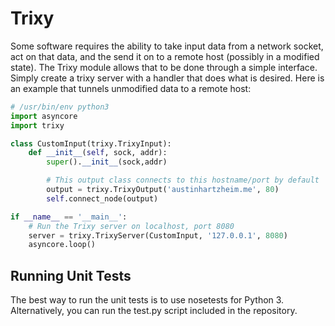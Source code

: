 # Trixy

Some software requires the ability to take input data from a network socket, act on that data, and the send it on to a remote host (possibly in a modified state). The Trixy module allows that to be done through a simple interface. Simply create a trixy server with a handler that does what is desired. Here is an example that tunnels unmodified data to a remote host:

```python
# /usr/bin/env python3
import asyncore
import trixy

class CustomInput(trixy.TrixyInput):
    def __init__(self, sock, addr):
        super().__init__(sock,addr)

        # This output class connects to this hostname/port by default
        output = trixy.TrixyOutput('austinhartzheim.me', 80)
        self.connect_node(output)

if __name__ == '__main__':
    # Run the Trixy server on localhost, port 8080
    server = trixy.TrixyServer(CustomInput, '127.0.0.1', 8080)
    asyncore.loop()
```

## Running Unit Tests
The best way to run the unit tests is to use nosetests for Python 3. Alternatively, you can run the test.py script included in the repository.